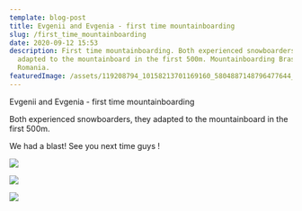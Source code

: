 ```yaml
---
template: blog-post
title: Evgenii and Evgenia - first time mountainboarding
slug: /first_time_mountainboarding
date: 2020-09-12 15:53
description: First time mountainboarding. Both experienced snowboarders, they
  adapted to the mountainboard in the first 500m. Mountainboarding Brasov
  Romania.
featuredImage: /assets/119208794_10158213701169160_5804887148796477644_o.jpg
---
```

Evgenii and Evgenia - first time mountainboarding

Both experienced snowboarders, they adapted to the mountainboard in the first 500m.

We had a blast! See you next time guys !

![](/assets/119208794_10158213701169160_5804887148796477644_o.jpg)

![](/assets/119064568_10158213701074160_1190947503596358789_o.jpg)

![](/assets/119048388_10158213701229160_3988896740067766664_o.jpg)